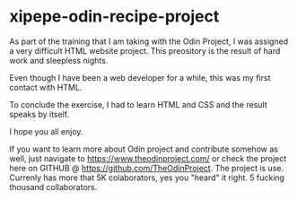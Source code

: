 # xipepe-odin-recipe-project
As part of the training that I am taking with the Odin Project, I was assigned a very difficult HTML website project. This preository is the result of hard work and sleepless nights.


Even though I have been a web developer for a while, this was my first contact with HTML.

To conclude the exercise, I had to learn HTML and CSS and the result speaks by itself. 

I hope you all enjoy.

If you want to learn more about Odin project and contribute somehow as well, just navigate to https://www.theodinproject.com/ or check the project here on
GITHUB @ https://github.com/TheOdinProject. The project is use. Currenly has more that 5K colaborators, yes you "heard" it right. 5 fucking thousand collaborators.
